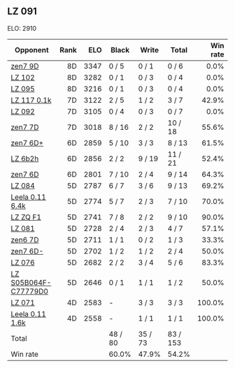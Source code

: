 ## LZ 091 ##

ELO: 2910

Opponent | Rank | ELO | Black | Write | Total | Win rate
---------|-----:|----:|-------|-------|-------|-------:
[zen7 9D](zen7%209D.md) | 8D | 3347 | 0 / 5 | 0 / 1 | 0 / 6 | 0.0%
[LZ 102](LZ%20102.md) | 8D | 3282 | 0 / 1 | 0 / 3 | 0 / 4 | 0.0%
[LZ 095](LZ%20095.md) | 8D | 3216 | 0 / 1 | 0 / 3 | 0 / 4 | 0.0%
[LZ 117 0.1k](LZ%20117%200.1k.md) | 7D | 3122 | 2 / 5 | 1 / 2 | 3 / 7 | 42.9%
[LZ 092](LZ%20092.md) | 7D | 3105 | 0 / 4 | 0 / 3 | 0 / 7 | 0.0%
[zen7 7D](zen7%207D.md) | 7D | 3018 | 8 / 16 | 2 / 2 | 10 / 18 | 55.6%
[zen7 6D+](zen7%206D+.md) | 6D | 2859 | 5 / 10 | 3 / 3 | 8 / 13 | 61.5%
[LZ 6b2h](LZ%206b2h.md) | 6D | 2856 | 2 / 2 | 9 / 19 | 11 / 21 | 52.4%
[zen7 6D](zen7%206D.md) | 6D | 2801 | 7 / 10 | 2 / 4 | 9 / 14 | 64.3%
[LZ 084](LZ%20084.md) | 5D | 2787 | 6 / 7 | 3 / 6 | 9 / 13 | 69.2%
[Leela 0.11 6.4k](Leela%200.11%206.4k.md) | 5D | 2774 | 5 / 7 | 2 / 3 | 7 / 10 | 70.0%
[LZ ZQ F1](LZ%20ZQ%20F1.md) | 5D | 2741 | 7 / 8 | 2 / 2 | 9 / 10 | 90.0%
[LZ 081](LZ%20081.md) | 5D | 2728 | 2 / 4 | 2 / 3 | 4 / 7 | 57.1%
[zen6 7D](zen6%207D.md) | 5D | 2711 | 1 / 1 | 0 / 2 | 1 / 3 | 33.3%
[zen7 6D-](zen7%206D-.md) | 5D | 2702 | 1 / 2 | 1 / 2 | 2 / 4 | 50.0%
[LZ 076](LZ%20076.md) | 5D | 2682 | 2 / 2 | 3 / 4 | 5 / 6 | 83.3%
[LZ S05B064F-C77779D0](LZ%20S05B064F-C77779D0.md) | 5D | 2646 | 0 / 1 | 1 / 1 | 1 / 2 | 50.0%
[LZ 071](LZ%20071.md) | 4D | 2583 | - | 3 / 3 | 3 / 3 | 100.0%
[Leela 0.11 1.6k](Leela%200.11%201.6k.md) | 4D | 2558 | - | 1 / 1 | 1 / 1 | 100.0%
Total | | | 48 / 80 | 35 / 73 | 83 / 153 | 
Win rate| | | 60.0% | 47.9% | 54.2% | 
